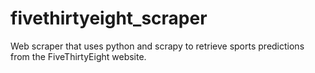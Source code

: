 # fivethirtyeight_scraper
Web scraper that uses python and scrapy to retrieve sports predictions from the FiveThirtyEight website.
